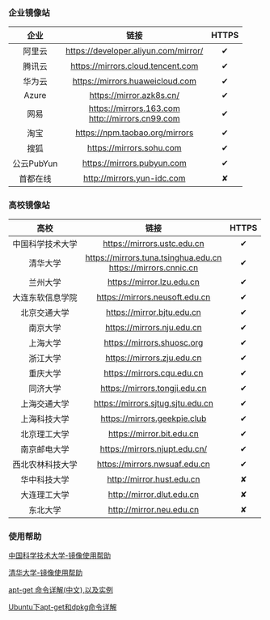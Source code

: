 ### 企业镜像站
|企业|链接|HTTPS|
|:--:|:--:|:--:|
|阿里云|https://developer.aliyun.com/mirror/|✔|
|腾讯云|https://mirrors.cloud.tencent.com|✔|
|华为云|https://mirrors.huaweicloud.com|✔|
|Azure|https://mirror.azk8s.cn/|✔|
|网易|https://mirrors.163.com<br>http://mirrors.cn99.com|✔|
|淘宝|https://npm.taobao.org/mirrors|✔|
|搜狐|https://mirrors.sohu.com|✔|
|公云PubYun|https://mirrors.pubyun.com|✔|
|首都在线|http://mirrors.yun-idc.com|✘|

### 高校镜像站
|高校|链接|HTTPS|
|:--:|:--:|:--:|
|中国科学技术大学|https://mirrors.ustc.edu.cn|✔|
|清华大学|https://mirrors.tuna.tsinghua.edu.cn<br>https://mirrors.cnnic.cn|✔|
|兰州大学|https://mirror.lzu.edu.cn|✔|
|大连东软信息学院|https://mirrors.neusoft.edu.cn|✔|
|北京交通大学|https://mirror.bjtu.edu.cn|✔|
|南京大学|https://mirrors.nju.edu.cn|✔|
|上海大学|https://mirrors.shuosc.org|✔|
|浙江大学|https://mirrors.zju.edu.cn|✔|
|重庆大学|https://mirrors.cqu.edu.cn|✔|
|同济大学|https://mirrors.tongji.edu.cn|✔|
|上海交通大学|https://mirrors.sjtug.sjtu.edu.cn|✔|
|上海科技大学|https://mirrors.geekpie.club|✔|
|北京理工大学|https://mirror.bit.edu.cn|✔|
|南京邮电大学|https://mirrors.njupt.edu.cn/|✔|
|西北农林科技大学|https://mirrors.nwsuaf.edu.cn|✔|
|华中科技大学|http://mirror.hust.edu.cn|✘|
|大连理工大学|http://mirror.dlut.edu.cn|✘|
|东北大学|http://mirror.neu.edu.cn|✘|

### 使用帮助
[中国科学技术大学-镜像使用帮助](https://mirrors.ustc.edu.cn/help/)

[清华大学-镜像使用帮助](https://mirrors.tuna.tsinghua.edu.cn/help/)

[apt-get 命令详解(中文),以及实例](http://blog.51yip.com/linux/1176.html)

[Ubuntu下apt-get和dpkg命令详解](http://snailvfx.github.io/2016/04/08/apt-get/)

